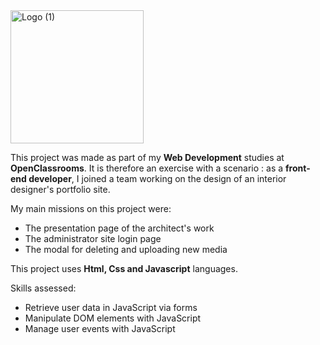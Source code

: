 <img width="213" alt="Logo (1)" src="https://user-images.githubusercontent.com/115564811/231592761-8e4c5ba2-9398-4d9f-88d9-b568c1f1f7c7.png">

This project was made as part of my __Web Development__ studies at __OpenClassrooms__. It is therefore an exercise with a scenario : as a __front-end developer__, I joined a team working on the design of an interior designer's portfolio site.

My main missions on this project were:
* The presentation page of the architect's work
* The administrator site login page
* The modal for deleting and uploading new media

This project uses __Html, Css and Javascript__ languages.

Skills assessed: 
* Retrieve user data in JavaScript via forms
* Manipulate DOM elements with JavaScript
* Manage user events with JavaScript

